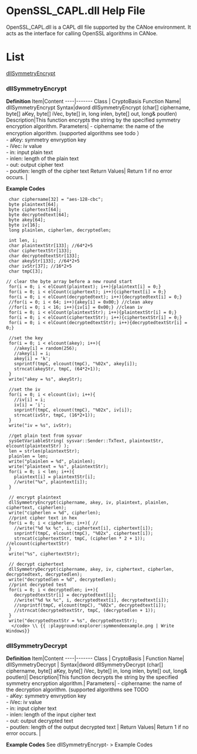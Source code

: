 # OpenSSL_CAPL.dll Help File
OpenSSL_CAPL.dll is a CAPL dll file supported by the CANoe environment. It acts as the interface for calling OpenSSL algorithms in CANoe.

# List
[dllSymmetryEncrypt](###dllSymmetryEncrypt)

### dllSymmetryEncrypt

**Definition**
Item|Content
----|------- 
Class | CryptoBasis 
Function Name| dllSymmetryEncrypt
Syntax|dword dllSymmetryEncrypt (char[] ciphername, byte[] aKey, byte[] iVec, byte[] in, long inlen, byte[] out, long& poutlen)
Description|This function encrypts the string by the specified symmetry encryption algorithm.
Parameters| - ciphername: the name of the encryption algorithm. (supported algorithms see todo ）<br> - aKey: symmetry envryption key <br> - iVec: iv value <br> - in: input plain text <br> - inlen: length of the plain text <br> - out: output cipher text <br> - poutlen: length of the cipher text
Return Values| Return 1 if no error occurs. |

**Example Codes**
 ```
  char ciphername[32] = "aes-128-cbc";
  byte plaintext[64];
  byte ciphertext[64];
  byte decryptedtext[64];
  byte akey[64];
  byte iv[16];
  long plainlen, cipherlen, decryptedlen;
 
  int len, i;
  char plaintextStr[133]; //64*2+5
  char ciphertextStr[133];
  char decryptedtextStr[133];
  char akeyStr[133]; //64*2+5
  char ivStr[37]; //16*2+5
  char tmpC[3];
  
 // clear the byte array before a new round start
  for(i = 0; i < elCount(plaintext); i++){plaintext[i] = 0;} 
  for(i = 0; i < elCount(ciphertext); i++){ciphertext[i] = 0;} 
  for(i = 0; i < elCount(decryptedtext); i++){decryptedtext[i] = 0;} 
  //for(i = 0; i < 64; i++){akey[i] = 0x00;} //clean akey
  //for(i = 0; i < 16; i++){iv[i] = 0x00;} //clean iv
  for(i = 0; i < elCount(plaintextStr); i++){plaintextStr[i] = 0;}
  for(i = 0; i < elCount(ciphertextStr); i++){ciphertextStr[i] = 0;}
  for(i = 0; i < elCount(decryptedtextStr); i++){decryptedtextStr[i] = 0;}
 
  //set the key
  for(i = 0; i < elcount(akey); i++){
    //akey[i] = random(256);
    //akey[i] = i;
    akey[i] = 'k';
    snprintf(tmpC, elcount(tmpC), "%02x", akey[i]);
    strncat(akeyStr, tmpC, (64*2+1));
  }
  write("akey = %s", akeyStr);
 
  //set the iv
  for(i = 0; i < elcount(iv); i++){
    //iv[i] = i;
    iv[i] = 'i';
    snprintf(tmpC, elcount(tmpC), "%02x", iv[i]);
    strncat(ivStr, tmpC, (16*2+1));
  }
  write("iv = %s", ivStr);
 
  //get plain text from sysvar
  sysGetVariableString( sysvar::Sender::TxText, plaintextStr, elcount(plaintextStr) ); 
  len = strlen(plaintextStr);
  plainlen = len;
  write("plainlen = %d", plainlen);
  write("plaintext = %s", plaintextStr);
  for(i = 0; i < len; i++){
    plaintext[i] = plaintextStr[i];
    //write("%x", plaintext[i]);
  }
 
  // encrypt plaintext
  dllSymmetryEncrypt(ciphername, akey, iv, plaintext, plainlen, ciphertext, cipherlen);
  write("cipherlen = %d", cipherlen);
  //print cipher text in hex
  for(i = 0; i < cipherlen; i++){ //
    //write("%d %x %c", i, ciphertext[i], ciphertext[i]);
    snprintf(tmpC, elcount(tmpC), "%02x", ciphertext[i]);
    strncat(ciphertextStr, tmpC, (cipherlen * 2 + 1)); //elcount(ciphertextStr)
  }
  write("%s", ciphertextStr);
 
  // decrypt ciphertext
  dllSymmetryDecrypt(ciphername, akey, iv, ciphertext, cipherlen, decryptedtext, decryptedlen);
  write("decryptedlen = %d", decryptedlen);
  //print decrypted test
  for(i = 0; i < decryptedlen; i++){
    decryptedtextStr[i] = decryptedtext[i];
    //write("%d %x %c", i, decryptedtext[i], decryptedtext[i]);
    //snprintf(tmpC, elcount(tmpC), "%02x", decryptedtext[i]);
    //strncat(decryptedtextStr, tmpC, (decryptedlen + 1));
  }
  write("decryptedtextStr = %s", decryptedtextStr);
   </code> \\ {{ :playground:explorer:symmendeexample.png | Write Windows}} 
 ```

### dllSymmetryDecrypt
**Definition**
Item|Content
----|------- 
Class | CryptoBasis |
Function Name| dllSymmetryDecrypt |
Syntax|dword dllSymmetryDecrypt (char[] ciphername, byte[] aKey, byte[] iVec, byte[] in, long inlen, byte[] out, long& poutlen)|
Description|This function decrypts the string by the specified symmetry encryption algorithm.|
Parameters| - ciphername: the name of the decryption algorithm. (supported algorithms see TODO <br> - aKey: symmetry envryption key <br> - iVec: iv value <br> - in: input cipher text <br> - inlen: length of the input cipher text <br> - out: output decrypted text <br> - poutlen: length of the output decrypted text |
Return Values| Return 1 if no error occurs. |

**Example Codes**
See dllSymmetryEncrypt- > Example Codes
